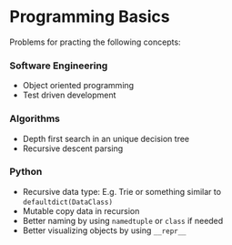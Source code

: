 # Programming Basics
Problems for practing the following concepts:

### Software Engineering
- Object oriented programming
- Test driven development

### Algorithms
- Depth first search in an unique decision tree
- Recursive descent parsing

### Python
- Recursive data type: E.g. Trie or something similar to `defaultdict(DataClass)`
- Mutable copy data in recursion
- Better naming by using `namedtuple` or `class` if needed
- Better visualizing objects by using `__repr__`

